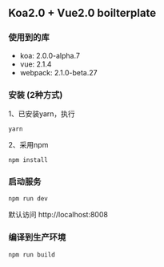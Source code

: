 ## Koa2.0 + Vue2.0 boilterplate

### 使用到的库

- koa: 2.0.0-alpha.7
- vue: 2.1.4
- webpack: 2.1.0-beta.27

### 安装 (2种方式)

1、已安装yarn，执行

```shell
yarn
```

2、采用npm

```shell
npm install
```

### 启动服务

```shell
npm run dev
```

默认访问 http://localhost:8008

### 编译到生产环境

```shell
npm run build
```


